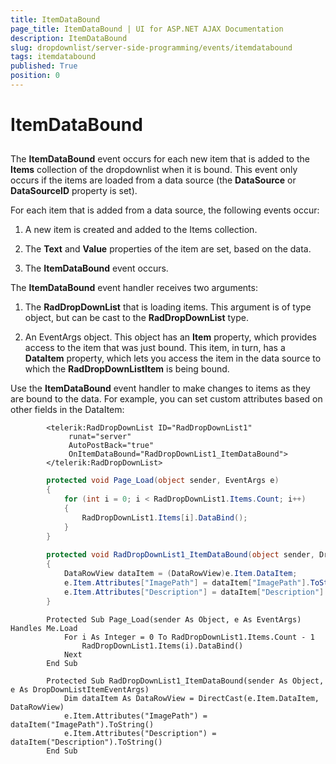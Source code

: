 ```yaml
---
title: ItemDataBound
page_title: ItemDataBound | UI for ASP.NET AJAX Documentation
description: ItemDataBound
slug: dropdownlist/server-side-programming/events/itemdatabound
tags: itemdatabound
published: True
position: 0
---
```


# ItemDataBound



## 

The __ItemDataBound__ event occurs for each new item that is added to the __Items__ collection of the dropdownlist when it is bound. This event only occurs if the items are loaded from a data source (the __DataSource__ or __DataSourceID__ property is set).

For each item that is added from a data source, the following events occur:

1. A new item is created and added to the Items collection.

1. The __Text__ and __Value__ properties of the item are set, based on the data.

1. The __ItemDataBound__ event occurs.

The __ItemDataBound__ event handler receives two arguments:

1. The __RadDropDownList__ that is loading items. This argument is of type object, but can be cast to the __RadDropDownList__ type.

1. An EventArgs object. This object has an __Item__ property, which provides access to the item that was just bound. This item, in turn, has a __DataItem__ property, which lets you access the item in the data source to which the __RadDropDownListItem__ is being bound.

Use the __ItemDataBound__ event handler to make changes to items as they are bound to the data. For example, you can set custom attributes based on other fields in the DataItem:

````ASPNET
	    <telerik:RadDropDownList ID="RadDropDownList1"
	         runat="server"
	         AutoPostBack="true"
	         OnItemDataBound="RadDropDownList1_ItemDataBound">
	    </telerik:RadDropDownList>
````





````C#
	    protected void Page_Load(object sender, EventArgs e)
	    {
	        for (int i = 0; i < RadDropDownList1.Items.Count; i++)
	        {
	            RadDropDownList1.Items[i].DataBind();
	        }
	    }
	
	    protected void RadDropDownList1_ItemDataBound(object sender, DropDownListItemEventArgs e)
	    {
	        DataRowView dataItem = (DataRowView)e.Item.DataItem;
	        e.Item.Attributes["ImagePath"] = dataItem["ImagePath"].ToString();
	        e.Item.Attributes["Description"] = dataItem["Description"].ToString();
	    }
````
````VB.NET
	    Protected Sub Page_Load(sender As Object, e As EventArgs) Handles Me.Load
	        For i As Integer = 0 To RadDropDownList1.Items.Count - 1
	            RadDropDownList1.Items(i).DataBind()
	        Next
	    End Sub
	
	    Protected Sub RadDropDownList1_ItemDataBound(sender As Object, e As DropDownListItemEventArgs)
	        Dim dataItem As DataRowView = DirectCast(e.Item.DataItem, DataRowView)
	        e.Item.Attributes("ImagePath") = dataItem("ImagePath").ToString()
	        e.Item.Attributes("Description") = dataItem("Description").ToString()
	    End Sub
````

